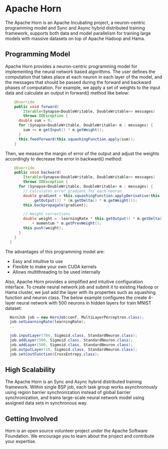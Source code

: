 # Apache Horn

The Apache Horn is an Apache Incubating project, a neuron-centric programming model and Sync and Async hybrid distributed training framework, supports both data and model parallelism for training large models with massive datasets on top of Apache Hadoop and Hama.

## Programming Model

Apache Horn provides a neuron-centric programming model for implementing the neural network based algorithms. The user defines the computation that takes place at each neuron in each layer of the model, and the messages that should be passed during the forward and backward phases of computation. For example, we apply a set of weights to the input data and calculate an output in forward() method like below:
```Java
    @Override
    public void forward(
        Iterable<Synapse<DoubleWritable, DoubleWritable>> messages)
        throws IOException {
      double sum = 0;
      for (Synapse<DoubleWritable, DoubleWritable> m : messages) {
        sum += m.getInput() * m.getWeight();
      }
      this.feedforward(this.squashingFunction.apply(sum));
    }
```
Then, we measure the margin of error of the output and adjust the weights accordingly to decrease the error in backward() method:
```Java
    @Override
    public void backward(
        Iterable<Synapse<DoubleWritable, DoubleWritable>> messages)
        throws IOException {
      for (Synapse<DoubleWritable, DoubleWritable> m : messages) {
        // Calculates error gradient for each neuron
        double gradient = this.squashingFunction.applyDerivative(this
            .getOutput()) * (m.getDelta() * m.getWeight());
        this.backpropagate(gradient);

        // Weight corrections
        double weight = -learningRate * this.getOutput() * m.getDelta()
            + momentum * m.getPrevWeight();
        this.push(weight);
      }
    }
  }
```
The advantages of this programming model are:

 * Easy and intuitive to use
 * Flexible to make your own CUDA kernels
 * Allows multithreading to be used internally

Also, Apache Horn provides a simplified and intuitive configuration interface. To create neural network job and submit it to existing Hadoop or Hama cluster, we just add the layer with its properties such as squashing function and neuron class. The below example configures the create 4-layer neural network with 500 neurons in hidden layers for train MNIST dataset:
```Java
  HornJob job = new HornJob(conf, MultiLayerPerceptron.class);
  job.setLearningRate(learningRate);
  ..

  job.inputLayer(784, Sigmoid.class, StandardNeuron.class);
  job.addLayer(500, Sigmoid.class, StandardNeuron.class);
  job.addLayer(500, Sigmoid.class, StandardNeuron.class);
  job.outputLayer(10, Sigmoid.class, StandardNeuron.class);
  job.setCostFunction(CrossEntropy.class);
```

## High Scalability

The Apache Horn is an Sync and Async hybrid distributed training framework. Within single BSP job, each task group works asynchronously using region barrier synchronization instead of global barrier synchronization, and trains large-scale neural network model using assigned data sets in synchronous way.

## Getting Involved

Horn is an open source volunteer project under the Apache Software Foundation. We encourage you to learn about the project and contribute your expertise.

